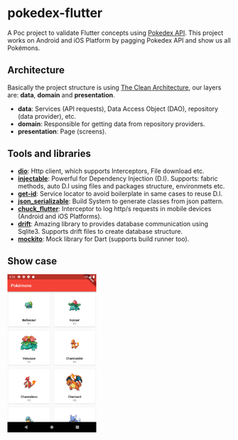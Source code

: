 # pokedex-flutter

A Poc project to validate Flutter concepts using [Pokedex API](https://pokeapi.co/). This project works on Android and iOS Platform by pagging Pokedex API and show us all Pokémons.

## Architecture

Basically the project structure is using [The Clean Architecture](https://blog.cleancoder.com/uncle-bob/2012/08/13/the-clean-architecture.html), our layers are: **data**, **domain** and **presentation**.

* **data**: Services (API requests), Data Access Object (DAO), repository (data provider), etc.
* **domain**: Responsible for getting data from repository providers.
* **presentation**: Page (screens).

## Tools and libraries

* **[dio](https://pub.dev/packages/dio)**: Http client, which supports Interceptors, File download etc.
* **[injectable](https://pub.dev/packages/injectable)**: Powerful for Dependency Injection (D.I). Supports: fabric methods, auto D.I using files and packages structure, environmets etc.
* **[get-id](https://pub.dev/packages/get_it)**: Service locator to avoid boilerplate in same cases to reuse D.I.
* **[json_serializable](https://pub.dev/packages/json_serializable)**: Build System to generate classes from json pattern.
* **[chuck_flutter](https://pub.dev/packages/chucker_flutter)**: Interceptor to log http/s requests in mobile devices (Android and iOS Platforms).
* **[drift](https://pub.dev/packages/drift)**: Amazing library to provides database communication using Sqlite3. Supports drift files to create database structure.
* **[mockito](https://pub.dev/packages/mockito)**: Mock library for Dart (supports build runner too).


## Show case

<p>
    <img src="screenshots/1.png" width=200>
</p>